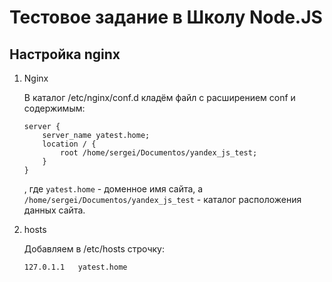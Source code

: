 Тестовое задание в Школу Node.JS
================================



Настройка nginx
---------------



1. Nginx

	В каталог /etc/nginx/conf.d кладём файл с расширением conf и содержимым:

	~~~
	server {
		server_name yatest.home;
		location / {
			root /home/sergei/Documentos/yandex_js_test;
		}
	}
	~~~

	, где `yatest.home` - доменное имя сайта, а `/home/sergei/Documentos/yandex_js_test` - каталог расположения данных сайта.

2. hosts

	Добавляем в /etc/hosts строчку:

	~~~
	127.0.1.1	yatest.home
	~~~

